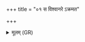 +++
title = "०१ स विश्वानरे ऽक्रमत"

+++
<details><summary>मूलम् (GR)</summary>

स विश्वानरे ऽक्रमत ॥
</details>